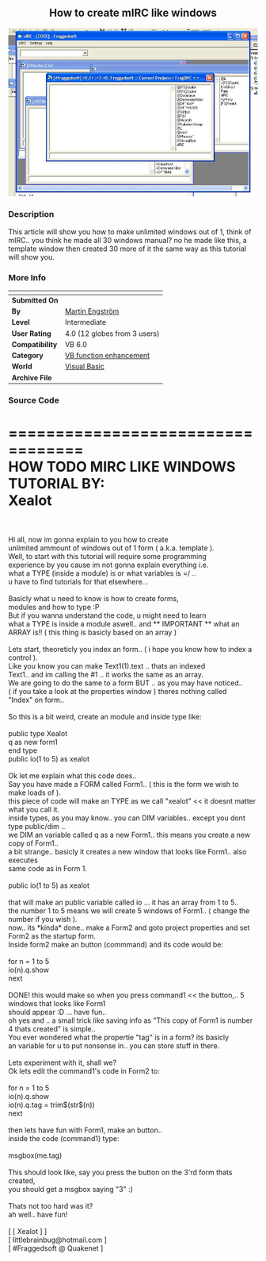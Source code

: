 ﻿<div align="center">

## How to create mIRC like windows

<img src="PIC20038121548509436.JPG">
</div>

### Description

This article will show you how to make unlimited windows out of 1, think of mIRC.. you think he made all 30 windows manual? no he made like this, a template window then created 30 more of it the same way as this tutorial will show you.
 
### More Info
 


<span>             |<span>
---                |---
**Submitted On**   |
**By**             |[Martin Engström](https://github.com/Planet-Source-Code/PSCIndex/blob/master/ByAuthor/martin-engstr-m.md)
**Level**          |Intermediate
**User Rating**    |4.0 (12 globes from 3 users)
**Compatibility**  |VB 6\.0
**Category**       |[VB function enhancement](https://github.com/Planet-Source-Code/PSCIndex/blob/master/ByCategory/vb-function-enhancement__1-25.md)
**World**          |[Visual Basic](https://github.com/Planet-Source-Code/PSCIndex/blob/master/ByWorld/visual-basic.md)
**Archive File**   |[](https://github.com/Planet-Source-Code/martin-engstr-m-how-to-create-mirc-like-windows__1-47656/archive/master.zip)





### Source Code

==================================
<br>
 HOW TODO MIRC LIKE WINDOWS
<br>
   TUTORIAL BY:
<br>
   Xealot
<br>
==================================
<br>
<br>
Hi all, now im gonna explain to you how to create
<br>
unlimited ammount of windows out of 1 form ( a.k.a. template ).
<br>
Well, to start with this tutorial will require some programming
<br>
experience by you cause im not gonna explain everything i.e.
<br>
what a TYPE (inside a module) is or what variables is =/ ..
<br>
u have to find tutorials for that elsewhere...
<br>
<br>
Basicly what u need to know is how to create forms,
<br>
modules and how to type :P
<br>
But if you wanna understand the code, u might need to learn
<br>
what a TYPE is inside a module aswell.. and ** IMPORTANT **
what an ARRAY is!! ( this thing is basicly based on an array )
<br>
<br>
Lets start, theoreticly you index an form.. ( i hope you know how to index a control ).
<br>
Like you know you can make Text1(1).text .. thats an indexed
<br>
Text1.. and im calling the #1 .. it works the same as an array.
<br>
We are going to do the same to a form BUT .. as you may have noticed..
<br>
( if you take a look at the properties window ) theres nothing called
<br>
"Index" on form..
<br>
<br>
So this is a bit weird, create an module and inside type like:
<br>
<br>
public type Xealot
<br>
q as new form1
<br>
end type
<br>
public io(1 to 5) as xealot
<br>
<br>
Ok let me explain what this code does..
<br>
Say you have made a FORM called Form1.. ( this is the form we wish to make loads of ).
<br>
this piece of code will make an TYPE as we call "xealot" << it doesnt matter what you call it.
<br>
inside types, as you may know.. you can DIM variables.. except you dont type public/dim ..
<br>
we DIM an variable called q as a new Form1..
this means you create a new copy of Form1..
<br>
a bit strange.. basicly it creates a new window that looks like Form1.. also executes
<br>
same code as in Form 1.
<br>
<br>
public io(1 to 5) as xealot
<br>
<br>
that will make an public variable called io ... it has an array from 1 to 5..
<br>
the number 1 to 5 means we will create 5 windows of Form1.. ( change the number if you wish ).
<br>
now.. its *kinda* done.. make a Form2 and goto project properties and set Form2 as the startup form.
<br>
Inside form2 make an button (commmand) and its code would be:
<br>
<br>
for n = 1 to 5
<br>
io(n).q.show
<br>
next
<br>
<br>
DONE! this would make so when you press command1 << the button,.. 5 windows that looks like Form1
<br>
should appear :D ... have fun..
<br>
oh yes and .. a small trick like saving info as "This copy of Form1 is number 4 thats created" is simple..
<br>
You ever wondered what the propertie "tag" is in a form? its basicly
<br>
an variable for u to put nonsense in.. you can store stuff in there.
<br>
<br>
Lets experiment with it, shall we?
<br>
Ok lets edit the command1's code in Form2 to:
<br>
<br>
for n = 1 to 5
<br>
io(n).q.show
<br>
io(n).q.tag = trim$(str$(n))
<br>
next
<br>
<br>
then lets have fun with Form1, make an button..
<br>
inside the code (command1) type:
<br>
<br>
msgbox(me.tag)
<br>
<br>
This should look like, say you press the button on the 3'rd form thats created,
<br>
you should get a msgbox saying "3" :)
<br>
<br>
Thats not too hard was it?
<br>
ah well.. have fun!
<br>
<br>
[  [ Xealot ]   ]
<br>
[ littlebrainbug@hotmail.com ]
<br>
[ #Fraggedsoft @ Quakenet ]
<br>

